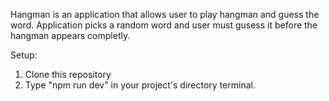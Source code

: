 Hangman is an application that allows user to play hangman and guess the word. Application picks a random word and user must gusess it before 
the hangman appears completly.

Setup:
1. Clone this repository
2. Type "npm run dev" in your project's directory terminal.
